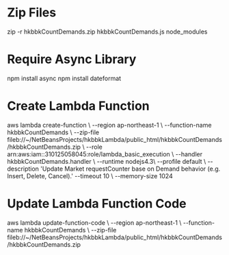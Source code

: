 # Zip Files
zip -r hkbbkCountDemands.zip hkbbkCountDemands.js node_modules

# Require Async Library
npm install async 
npm install dateformat 

# Create Lambda Function
aws lambda create-function \ 
--region ap-northeast-1 \ 
--function-name hkbbkCountDemands \ 
--zip-file fileb://~/NetBeansProjects/hkbbkLambda/public_html/hkbbkCountDemands/hkbbkCountDemands.zip \ 
--role arn:aws:iam::310125058045:role/lambda_basic_execution \ 
--handler hkbbkCountDemands.handler \ 
--runtime nodejs4.3\ 
--profile default \ 
--description 'Update Market requestCounter base on Demand behavior (e.g. Insert, Delete, Cancel).' 
--timeout 10 \ 
--memory-size 1024 

# Update Lambda Function Code
aws lambda update-function-code \ 
--region ap-northeast-1 \ 
--function-name hkbbkCountDemands \ 
--zip-file fileb://~/NetBeansProjects/hkbbkLambda/public_html/hkbbkCountDemands/hkbbkCountDemands.zip 